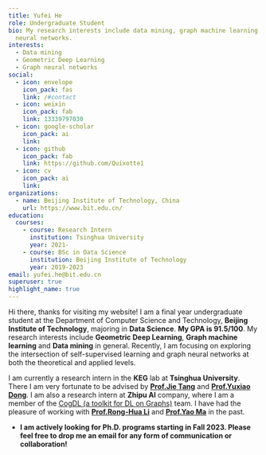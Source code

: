 ```yaml
---
title: Yufei He
role: Undergraduate Student
bio: My research interests include data mining, graph machine learning and graph
  neural networks.
interests:
  - Data mining
  - Geometric Deep Learning
  - Graph neural networks
social:
  - icon: envelope
    icon_pack: fas
    link: /#contact
  - icon: weixin
    icon_pack: fab
    link: 13339797030
  - icon: google-scholar
    icon_pack: ai
    link: 
  - icon: github
    icon_pack: fab
    link: https://github.com/Quixotte1
  - icon: cv
    icon_pack: ai
    link: 
organizations:
  - name: Beijing Institute of Technology, China
    url: https://www.bit.edu.cn/
education:
  courses:
    - course: Research Intern
      institution: Tsinghua University
      year: 2021-
    - course: BSc in Data Science
      institution: Beijing Institute of Technology
      year: 2019-2023
email: yufei.he@bit.edu.cn
superuser: true
highlight_name: true
---
```

Hi there, thanks for visiting my website! I am a final year undergraduate student at the Department of Computer Science and Technology, **Beijing Institute of Technology**, majoring in **Data Science**. **My GPA is 91.5/100**. My research interests include **Geometric Deep Learning**, **Graph machine learning** and **Data mining** in general. Recently, I am focusing on exploring the intersection of self-supervised learning and graph neural networks at both the theoretical and applied levels.

I am currently a research intern in the **KEG** lab at **Tsinghua University**. There I am very fortunate to be advised by [**Prof.Jie Tang**](http://keg.cs.tsinghua.edu.cn/jietang/) and [**Prof.Yuxiao Dong**](https://keg.cs.tsinghua.edu.cn/yuxiao/). I am also a research intern at **Zhipu AI** company, where I am a member of the [CogDL (a toolkit for DL on Graphs)](https://cogdl.ai/) team. I have had the pleasure of working with [**Prof.Rong-Hua Li**](https://ronghuali.github.io/ronghuali.html) and [**Prof.Yao Ma**](https://web.njit.edu/~ym329/) in the past.

* **I am actively looking for Ph.D. programs starting in Fall 2023. Please feel free to drop me an email for any form of communication or collaboration!**

<!-- {{< icon name="download" pack="fas" >}} Download my {{< staticref "uploads/demo_resume.pdf" "newtab" >}}CV{{< /staticref >}}. -->
